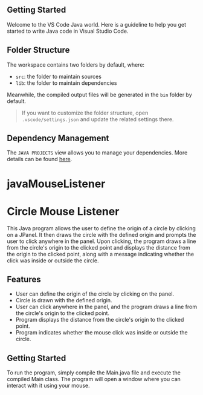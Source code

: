 ## Getting Started

Welcome to the VS Code Java world. Here is a guideline to help you get started to write Java code in Visual Studio Code.

## Folder Structure

The workspace contains two folders by default, where:

- `src`: the folder to maintain sources
- `lib`: the folder to maintain dependencies

Meanwhile, the compiled output files will be generated in the `bin` folder by default.

> If you want to customize the folder structure, open `.vscode/settings.json` and update the related settings there.

## Dependency Management

The `JAVA PROJECTS` view allows you to manage your dependencies. More details can be found [here](https://github.com/microsoft/vscode-java-dependency#manage-dependencies).
# javaMouseListener

# Circle Mouse Listener

This Java program allows the user to define the origin of a circle by clicking on a JPanel. It then draws the circle with the defined origin and prompts the user to click anywhere in the panel. Upon clicking, the program draws a line from the circle's origin to the clicked point and displays the distance from the origin to the clicked point, along with a message indicating whether the click was inside or outside the circle.

## Features

- User can define the origin of the circle by clicking on the panel.
- Circle is drawn with the defined origin.
- User can click anywhere in the panel, and the program draws a line from the circle's origin to the clicked point.
- Program displays the distance from the circle's origin to the clicked point.
- Program indicates whether the mouse click was inside or outside the circle.

## Getting Started

To run the program, simply compile the Main.java file and execute the compiled Main class. The program will open a window where you can interact with it using your mouse.



